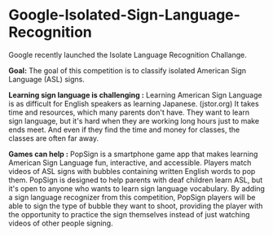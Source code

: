 # Google-Isolated-Sign-Language-Recognition

Google recently launched  the Isolate Language Recognition Challange.

**Goal:** The goal of this competition is to classify isolated American Sign Language (ASL) signs.

**Learning sign language is challenging :**
Learning American Sign Language is as difficult for English speakers as learning Japanese. (jstor.org) It takes time and resources, which many parents don't have. They want to learn sign language, but it's hard when they are working long hours just to make ends meet. And even if they find the time and money for classes, the classes are often far away.

**Games can help :**
PopSign is a smartphone game app that makes learning American Sign Language fun, interactive, and accessible. Players match videos of ASL signs with bubbles containing written English words to pop them.
PopSign is designed to help parents with deaf children learn ASL, but it's open to anyone who wants to learn sign language vocabulary. By adding a sign language recognizer from this competition, PopSign players will be able to sign the type of bubble they want to shoot, providing the player with the opportunity to practice the sign themselves instead of just watching videos of other people signing.




